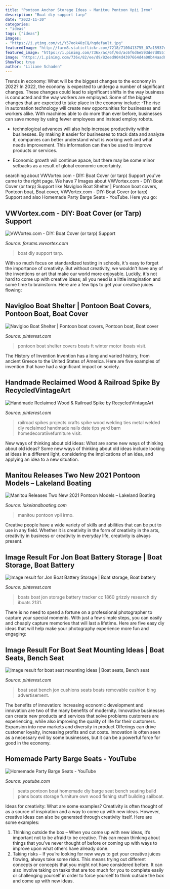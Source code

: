 ```yaml
---
title: "Pontoon Anchor Storage Ideas ~ Manitou Pontoon Vpii Irmo"
description: "Boat diy support tarp"
date: "2022-11-30"
categories:
- "ideas"
tags: ["ideas"]
images:
- "https://i.ytimg.com/vi/Y57ook4OzCQ/hqdefault.jpg"
featuredImage: "http://farm8.staticflickr.com/7218/7100413755_07a15937d4_b.jpg"
featured_image: "https://i.pinimg.com/736x/ac/6f/6d/ac6f6d6e593de7d05572f6bc4f0abf55.jpg"
image: "https://i.pinimg.com/736x/82/ee/d9/82eed904d4397664d4a00b44aad8b719.jpg"
ShowToc: true
author: "Liliane Schaden"
---
```



Trends in economy: What will be the biggest changes to the economy in 2022?
In 2022, the economy is expected to undergo a number of significant changes. These changes could lead to significant shifts in the way business is conducted and the way workers are employed. Some of the biggest changes that are expected to take place in the economy include: 
-The rise in automation technology will create new opportunities for businesses and workers alike. With machines able to do more than ever before, businesses can save money by using fewer employees and instead employ robots. 

- technological advances will also help increase productivity within businesses. By making it easier for businesses to track data and analyze it, companies can better understand what is working well and what needs improvement. This information can then be used to improve products or services. 

- Economic growth will continue apace, but there may be some minor setbacks as a result of global economic uncertainty.

	

		
searching about VWVortex.com - DIY: Boat Cover (or tarp) Support you've came to the right page. We have 7 Images about VWVortex.com - DIY: Boat Cover (or tarp) Support like Navigloo Boat Shelter | Pontoon boat covers, Pontoon boat, Boat cover, VWVortex.com - DIY: Boat Cover (or tarp) Support and also Homemade Party Barge Seats - YouTube. Here you go:
		
    
## VWVortex.com - DIY: Boat Cover (or Tarp) Support

<img loading=lazy src="http://farm8.staticflickr.com/7218/7100413755_07a15937d4_b.jpg" onerror="this.onerror=null;this.src='https://tse3.mm.bing.net/th?id=OIP.0T0g5M4BXlr-3mjN1HuedAHaJ6&amp;pid=15.1';" alt="VWVortex.com - DIY: Boat Cover (or tarp) Support">

_Source: forums.vwvortex.com_

>boat diy support tarp. 

	

With so much focus on standardized testing in schools, it's easy to forget the importance of creativity. But without creativity, we wouldn't have any of the inventions or art that make our world more enjoyable. Luckily, it's not hard to come up with creative ideas; all you need is a little imagination and some time to brainstorm. Here are a few tips to get your creative juices flowing:

    
## Navigloo Boat Shelter | Pontoon Boat Covers, Pontoon Boat, Boat Cover

<img loading=lazy src="https://i.pinimg.com/736x/82/ee/d9/82eed904d4397664d4a00b44aad8b719.jpg" onerror="this.onerror=null;this.src='https://tse3.mm.bing.net/th?id=OIP.ZQwv3QLeGYYdRhAYImZDXwHaHa&amp;pid=15.1';" alt="Navigloo Boat Shelter | Pontoon boat covers, Pontoon boat, Boat cover">

_Source: pinterest.com_

>pontoon boat shelter covers boats ft winter motor iboats visit. 

	

The History of Invention
Invention has a long and varied history, from ancient Greece to the United States of America. Here are five examples of invention that have had a significant impact on society.

    
## Handmade Reclaimed Wood &amp; Railroad Spike By RecycledVintageArt

<img loading=lazy src="https://i.pinimg.com/originals/ae/7a/54/ae7a544876f208259f89d0fe3a38a1ec.jpg" onerror="this.onerror=null;this.src='https://tse1.mm.bing.net/th?id=OIP.VpNtmbmVAlSjejmMKhppYQHaQz&amp;pid=15.1';" alt="Handmade Reclaimed Wood &amp; Railroad Spike by RecycledVintageArt">

_Source: pinterest.com_

>railroad spikes projects crafts spike wood welding ties metal welded diy reclaimed handmade nails date tips yard barn homedecoratiivefurniture visit. 

	

New ways of thinking about old ideas: What are some new ways of thinking about old ideas?
Some new ways of thinking about old ideas include looking at ideas in a different light, considering the implications of an idea, and applying an idea to a new situation.

    
## Manitou Releases Two New 2021 Pontoon Models – Lakeland Boating

<img loading=lazy src="https://lakelandboating.com/wp-content/uploads/2020/07/25-aurora-le-rf-5df910ddb0517.jpg" onerror="this.onerror=null;this.src='https://tse1.mm.bing.net/th?id=OIP.Aucqq3ebttBHp_HtmVoTOgHaE8&amp;pid=15.1';" alt="Manitou Releases Two New 2021 Pontoon Models – Lakeland Boating">

_Source: lakelandboating.com_

>manitou pontoon vpii irmo. 

	

Creative people have a wide variety of skills and abilities that can be put to use in any field. Whether it is creativity in the form of creativity in the arts, creativity in business or creativity in everyday life, creativity is always present.

    
## Image Result For Jon Boat Battery Storage | Boat Storage, Boat Battery

<img loading=lazy src="https://i.pinimg.com/736x/ac/6f/6d/ac6f6d6e593de7d05572f6bc4f0abf55.jpg" onerror="this.onerror=null;this.src='https://tse3.mm.bing.net/th?id=OIP.2ps4nfzeyn3x0wqpmA9y-gHaE8&amp;pid=15.1';" alt="Image result for Jon Boat Battery Storage | Boat storage, Boat battery">

_Source: pinterest.com_

>boats boat jon storage battery tracker cc 1860 grizzly research diy iboats 2131. 

	

There is no need to spend a fortune on a professional photographer to capture your special moments. With just a few simple steps, you can easily and cheaply capture memories that will last a lifetime. Here are five easy diy ideas that will help make your photography experience more fun and engaging:

    
## Image Result For Boat Seat Mounting Ideas | Boat Seats, Bench Seat

<img loading=lazy src="https://i.pinimg.com/736x/28/9e/99/289e99a62f6a1d0f2dedb92aa96388cc--boat-seats-boats.jpg" onerror="this.onerror=null;this.src='https://tse2.mm.bing.net/th?id=OIP.1_DnxLSKoAyS5_RwnUpThAHaE7&amp;pid=15.1';" alt="Image result for boat seat mounting ideas | Boat seats, Bench seat">

_Source: pinterest.com_

>boat seat bench jon cushions seats boats removable cushion bing advertisement. 

	

The benefits of innovation:
Increasing economic development and innovation are two of the many benefits of modernity. Innovative businesses can create new products and services that solve problems customers are experiencing, while also improving the quality of life for their customers. Expansion into new markets and diversity in product Offerings can drive customer loyalty, increasing profits and cut costs. Innovation is often seen as a necessary evil by some businesses, but it can be a powerful force for good in the economy.

    
## Homemade Party Barge Seats - YouTube

<img loading=lazy src="https://i.ytimg.com/vi/Y57ook4OzCQ/hqdefault.jpg" onerror="this.onerror=null;this.src='https://tse1.mm.bing.net/th?id=OIP.O-8H7524-_4LyTKMZweR3wHaFj&amp;pid=15.1';" alt="Homemade Party Barge Seats - YouTube">

_Source: youtube.com_

>seats pontoon boat homemade diy barge seat bench seating build plans boats storage furniture own wood fishing stuff building sailboat. 

	

Ideas for creativity: What are some examples?
Creativity is often thought of as a source of inspiration and a way to come up with new ideas. However, creative ideas can also be generated through creativity itself. Here are some examples: 
1. Thinking outside the box – When you come up with new ideas, it’s important not to be afraid to be creative. This can mean thinking about things that you’ve never thought of before or coming up with ways to improve upon what others have already done. 
2. Taking risks – If you’re looking for new ways to get your creative juices flowing, always take some risks. This means trying out different concepts or concepts that you might not have considered before. It can also involve taking on tasks that are too much for you to complete easily or challenging yourself in order to force yourself to think outside the box and come up with new ideas.

